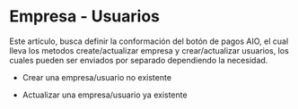 # Empresa - Usuarios

Este artículo, busca definir la conformación del botón de pagos AIO, el cual lleva los metodos create/actualizar empresa y crear/actualizar usuarios, los cuales pueden ser enviados por separado dependiendo la necesidad.

* Crear una empresa/usuario no existente

* Actualizar una empresa/usuario ya existente